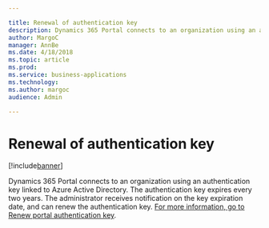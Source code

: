 ```yaml
---

title: Renewal of authentication key
description: Dynamics 365 Portal connects to an organization using an authentication key linked to Azure Active Directory.
author: MargoC
manager: AnnBe
ms.date: 4/18/2018
ms.topic: article
ms.prod: 
ms.service: business-applications
ms.technology: 
ms.author: margoc
audience: Admin

---
```

#  Renewal of authentication key




[!include[banner](../../../includes/banner.md)]

Dynamics 365 Portal connects to an organization using an authentication key
linked to Azure Active Directory. The authentication key expires every two
years. The administrator receives notification on the key expiration date, and
can renew the authentication key. [For more information, go to Renew portal
authentication
key](https://docs.microsoft.com/en-us/dynamics365/customer-engagement/portals/connect-with-dynamics#renew-portal-authentication-key).
